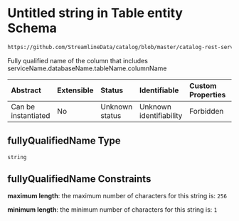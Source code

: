 # Untitled string in Table entity Schema

```txt
https://github.com/StreamlineData/catalog/blob/master/catalog-rest-service/src/main/resources/json/schema/entity/data/table.json#/definitions/column/properties/fullyQualifiedName
```

Fully qualified name of the column that includes serviceName.databaseName.tableName.columnName

| Abstract            | Extensible | Status         | Identifiable            | Custom Properties | Additional Properties | Access Restrictions | Defined In                                                          |
| :------------------ | :--------- | :------------- | :---------------------- | :---------------- | :-------------------- | :------------------ | :------------------------------------------------------------------ |
| Can be instantiated | No         | Unknown status | Unknown identifiability | Forbidden         | Allowed               | none                | [table.json*](../out/entity/data/table.json "open original schema") |

## fullyQualifiedName Type

`string`

## fullyQualifiedName Constraints

**maximum length**: the maximum number of characters for this string is: `256`

**minimum length**: the minimum number of characters for this string is: `1`

